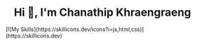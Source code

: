 <h1 align="center">Hi 👋, I'm Chanathip Khraengraeng</h1>
[![My Skills](https://skillicons.dev/icons?i=js,html,css)](https://skillicons.dev)
